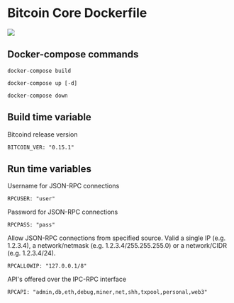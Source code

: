 # Bitcoin Core Dockerfile

![](https://travis-ci.org/mixbytes/bitcoind.svg?branch=master)

## Docker-compose commands

    docker-compose build

    docker-compose up [-d]

    docker-compose down

## Build time variable

Bitcoind release version

    BITCOIN_VER: "0.15.1"

## Run time variables

Username for JSON-RPC connections

    RPCUSER: "user"

Password for JSON-RPC connections

    RPCPASS: "pass"

Allow JSON-RPC connections from specified source. Valid a single IP (e.g. 1.2.3.4), a network/netmask (e.g. 1.2.3.4/255.255.255.0) or a network/CIDR (e.g. 1.2.3.4/24).

    RPCALLOWIP: "127.0.0.1/8"

API's offered over the IPC-RPC interface

    RPCAPI: "admin,db,eth,debug,miner,net,shh,txpool,personal,web3"
